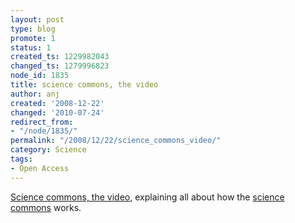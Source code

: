 ```yaml
---
layout: post
type: blog
promote: 1
status: 1
created_ts: 1229982043
changed_ts: 1279996823
node_id: 1835
title: science commons, the video
author: anj
created: '2008-12-22'
changed: '2010-07-24'
redirect_from:
- "/node/1835/"
permalink: "/2008/12/22/science_commons_video/"
category: Science
tags:
- Open Access
---
```

<a href="http://sciencecommons.org/about/science-commons-dylan-video/">Science commons, the video</a>, explaining all about how the <a href="http://sciencecommons.org/">science commons</a> works.

